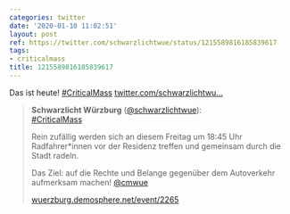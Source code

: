 ```yaml
---
categories: twitter
date: '2020-01-10 11:02:51'
layout: post
ref: https://twitter.com/schwarzlichtwue/status/1215589816185839617
tags:
- criticalmass
title: 1215589816185839617
---
```

Das ist heute! [#CriticalMass](/t/criticalmass) [twitter.com/schwarzlichtwu…](https://twitter.com/schwarzlichtwue/status/1215023344589955073)
> <b>Schwarzlicht Würzburg</b> ([@schwarzlichtwue](https://twitter.com/schwarzlichtwue)):  
>[#CriticalMass](/t/criticalmass)  
>  
>  
>  
>Rein zufällig werden sich an diesem Freitag um 18:45 Uhr Radfahrer\*innen vor der Residenz treffen und gemeinsam durch die Stadt radeln.  
>  
>  
>  
>Das Ziel: auf die Rechte und Belange gegenüber dem Autoverkehr aufmerksam machen! [@cmwue](https://twitter.com/cmwue)  
>  
>  
>  
>[wuerzburg.demosphere.net/event/2265](https://wuerzburg.demosphere.net/event/2265)  

